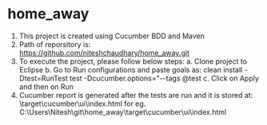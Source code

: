 # home_away
1. This project is created using Cucumber BDD and Maven
2. Path of reporsitory is: https://github.com/niteshchaudhary/home_away.git
3. To execute the project, please follow below steps:
    a. Clone project to Eclipse
    b. Go to Run configurations and paste goals as: clean install -Dtest=RunTest test -Dcucumber.options="--tags @test
    c. Click on Apply and then on Run
4. Cucumber report is generated after the tests are run and it is stored at: <project directory>\target\cucumber\ui\index.html
for eg. C:\Users\Nitesh\git\home_away\target\cucumber\ui\index.html
